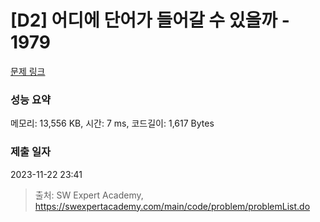 # [D2] 어디에 단어가 들어갈 수 있을까 - 1979 

[문제 링크](https://swexpertacademy.com/main/code/problem/problemDetail.do?contestProbId=AV5PuPq6AaQDFAUq) 

### 성능 요약

메모리: 13,556 KB, 시간: 7 ms, 코드길이: 1,617 Bytes

### 제출 일자

2023-11-22 23:41



> 출처: SW Expert Academy, https://swexpertacademy.com/main/code/problem/problemList.do